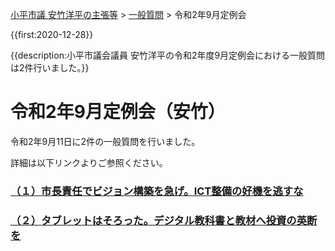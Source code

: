 <p class="breadcrumbs"><a href="../../../index.md">小平市議 安竹洋平の主張等</a> > <a href="../../index.md">一般質問</a> > 令和2年9月定例会

{{first:2020-12-28}}

{{description:小平市議会議員 安竹洋平の令和2年度9月定例会における一般質問は2件行いました。}}

# 令和2年9月定例会（安竹）

令和2年9月11日に2件の一般質問を行いました。

詳細は以下リンクよりご参照ください。

### [（１）市長責任でビジョン構築を急げ。ICT整備の好機を逃すな](./1-sityou-vision-isoge.md)

### [（２）タブレットはそろった。デジタル教科書と教材へ投資の英断を](./2-digital-kyoukasyo-isoge.md)